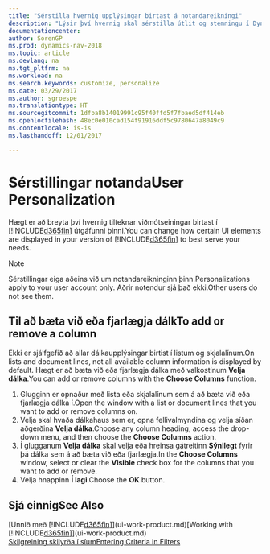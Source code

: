 ```yaml
---
title: "Sérstilla hvernig upplýsingar birtast á notandareikningi"
description: "Lýsir því hvernig skal sérstilla útlit og stemningu í Dynamics NAV fyrir þinn notandareikning."
documentationcenter: 
author: SorenGP
ms.prod: dynamics-nav-2018
ms.topic: article
ms.devlang: na
ms.tgt_pltfrm: na
ms.workload: na
ms.search.keywords: customize, personalize
ms.date: 03/29/2017
ms.author: sgroespe
ms.translationtype: HT
ms.sourcegitcommit: 1dfba8b14019991c95f40ffd5f7fbaed5df414eb
ms.openlocfilehash: 48ec0e010cad154f91916ddf5c9780647a8049c9
ms.contentlocale: is-is
ms.lasthandoff: 12/01/2017

---
```

# <a name="user-personalization"></a><span data-ttu-id="ff0d4-103">Sérstillingar notanda</span><span class="sxs-lookup"><span data-stu-id="ff0d4-103">User Personalization</span></span>
<span data-ttu-id="ff0d4-104">Hægt er að breyta því hvernig tilteknar viðmótseiningar birtast í [!INCLUDE[d365fin](includes/d365fin_md.md)] útgáfunni þinni.</span><span class="sxs-lookup"><span data-stu-id="ff0d4-104">You can change how certain UI elements are displayed in your version of [!INCLUDE[d365fin](includes/d365fin_md.md)] to best serve your needs.</span></span>

> [!NOTE]  
>   <span data-ttu-id="ff0d4-105">Sérstillingar eiga aðeins við um notandareikninginn þinn.</span><span class="sxs-lookup"><span data-stu-id="ff0d4-105">Personalizations apply to your user account only.</span></span> <span data-ttu-id="ff0d4-106">Aðrir notendur sjá það ekki.</span><span class="sxs-lookup"><span data-stu-id="ff0d4-106">Other users do not see them.</span></span>

## <a name="to-add-or-remove-a-column"></a><span data-ttu-id="ff0d4-107">Til að bæta við eða fjarlægja dálk</span><span class="sxs-lookup"><span data-stu-id="ff0d4-107">To add or remove a column</span></span>
<span data-ttu-id="ff0d4-108">Ekki er sjálfgefið að allar dálkaupplýsingar birtist í listum og skjalalínum.</span><span class="sxs-lookup"><span data-stu-id="ff0d4-108">On lists and document lines, not all available column information is displayed by default.</span></span> <span data-ttu-id="ff0d4-109">Hægt er að bæta við eða fjarlægja dálka með valkostinum **Velja dálka**.</span><span class="sxs-lookup"><span data-stu-id="ff0d4-109">You can add or remove columns with the **Choose Columns** function.</span></span>

1. <span data-ttu-id="ff0d4-110">Glugginn er opnaður með lista eða skjalalínum sem á að bæta við eða fjarlægja dálka í.</span><span class="sxs-lookup"><span data-stu-id="ff0d4-110">Open the window with a list or document lines that you want to add or remove columns on.</span></span>
2. <span data-ttu-id="ff0d4-111">Velja skal hvaða dálkahaus sem er, opna fellivalmyndina og velja síðan aðgerðina **Velja dálka**.</span><span class="sxs-lookup"><span data-stu-id="ff0d4-111">Choose any column heading, access the drop-down menu, and then choose the **Choose Columns** action.</span></span>
3. <span data-ttu-id="ff0d4-112">Í glugganum **Velja dálka** skal velja eða hreinsa gátreitinn **Sýnilegt** fyrir þá dálka sem á að bæta við eða fjarlægja.</span><span class="sxs-lookup"><span data-stu-id="ff0d4-112">In the **Choose Columns** window, select or clear the **Visible** check box for the columns that you want to add or remove.</span></span>
4. <span data-ttu-id="ff0d4-113">Velja hnappinn **Í lagi**.</span><span class="sxs-lookup"><span data-stu-id="ff0d4-113">Choose the **OK** button.</span></span>

## <a name="see-also"></a><span data-ttu-id="ff0d4-114">Sjá einnig</span><span class="sxs-lookup"><span data-stu-id="ff0d4-114">See Also</span></span>
<span data-ttu-id="ff0d4-115">[Unnið með [!INCLUDE[d365fin](includes/d365fin_md.md)]](ui-work-product.md)</span><span class="sxs-lookup"><span data-stu-id="ff0d4-115">[Working with [!INCLUDE[d365fin](includes/d365fin_md.md)]](ui-work-product.md)</span></span>  
[<span data-ttu-id="ff0d4-116">Skilgreining skilyrða í síum</span><span class="sxs-lookup"><span data-stu-id="ff0d4-116">Entering Criteria in Filters</span></span>](ui-enter-criteria-filters.md)

